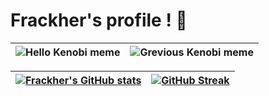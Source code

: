 # Frackher's profile ! 🤗

| ![Hello Kenobi meme](https://media.giphy.com/media/xTiIzJSKB4l7xTouE8/giphy.gif)| ![Grevious Kenobi meme](https://media.giphy.com/media/8JTFsZmnTR1Rs1JFVP/giphy-downsized.gif)|
|--|--|

|[![Frackher's GitHub stats](https://github-readme-stats.vercel.app/api?username=Frackher&count_private=true&theme=slateorange)](https://github.com/anuraghazra/github-readme-stats)|[![GitHub Streak](https://streak-stats.demolab.com/?user=Frackher)](https://git.io/streak-stats)|
|--|--|
